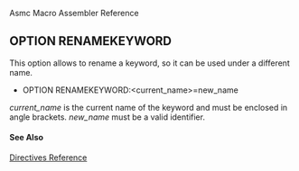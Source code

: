 Asmc Macro Assembler Reference

## OPTION RENAMEKEYWORD

This option allows to rename a keyword, so it can be used under a different name.

- OPTION RENAMEKEYWORD:&lt;current_name&gt;=new_name

_current_name_ is the current name of the keyword and must be enclosed in angle brackets. _new_name_ must be a valid identifier.

#### See Also

[Directives Reference](readme.md)